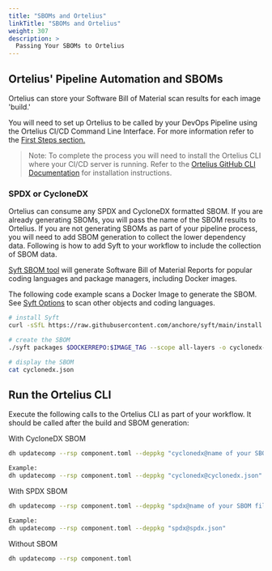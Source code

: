 ```yaml
---
title: "SBOMs and Ortelius"
linkTitle: "SBOMs and Ortelius"
weight: 307
description: >
  Passing Your SBOMs to Ortelius
---
```


## Ortelius' Pipeline Automation and SBOMs

Ortelius can store your Software Bill of Material scan results for each image 'build.'

You will need to set up Ortelius to be called by your DevOps Pipeline using the Ortelius CI/CD Command Line Interface. For more information refer to the [First Steps section.](/guides/userguide/first-steps/2-intro-to-set-up/)

>Note: To complete the process you will need to install the Ortelius CLI where your CI/CD server is running. Refer to the [Ortelius GitHub CLI Documentation](https://github.com/ortelius/cli/blob/main/doc/dh.md) for installation instructions. 

### SPDX or CycloneDX

Ortelius can consume any SPDX and CycloneDX formatted SBOM. If you are already generating SBOMs, you will pass the name of the SBOM results to Ortelius. If you are not generating SBOMs as part of your pipeline process, you will need to add SBOM generation to collect the lower dependency data. Following is how to add Syft to your workflow to include the collection of SBOM data. 

[Syft SBOM tool](https://github.com/anchore/syft) will generate Software Bill of Material Reports for popular coding languages and package managers, including Docker images. 

The following code example scans a Docker Image to generate the SBOM.  See [Syft Options](https://github.com/anchore/syft#supported-sources) to scan other objects and coding languages.

```bash
# install Syft
curl -sSfL https://raw.githubusercontent.com/anchore/syft/main/install.sh | sh -s -- -b $PWD

# create the SBOM
./syft packages $DOCKERREPO:$IMAGE_TAG --scope all-layers -o cyclonedx-json > cyclonedx.json

# display the SBOM
cat cyclonedx.json
```


## Run the Ortelius CLI 

Execute the following calls to the Ortelius CLI as part of your workflow. It should be called after the build and SBOM generation:

With CycloneDX SBOM

```bash
dh updatecomp --rsp component.toml --deppkg "cyclonedx@name of your SBOM file"

Example:
dh updatecomp --rsp component.toml --deppkg "cyclonedx@cyclonedx.json"
```
With SPDX SBOM

```bash
dh updatecomp --rsp component.toml --deppkg "spdx@name of your SBOM file. "

Example:
dh updatecomp --rsp component.toml --deppkg "spdx@spdx.json"
```
Without SBOM

```bash
dh updatecomp --rsp component.toml 